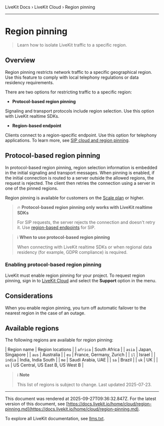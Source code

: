 LiveKit Docs › LiveKit Cloud › Region pinning

---

# Region pinning

> Learn how to isolate LiveKit traffic to a specific region.

## Overview

Region pinning restricts network traffic to a specific geographical region. Use this feature to comply with local telephony regulations or data residency requirements.

There are two options for restricting traffic to a specific region:

- **Protocol-based region pinning**

Signaling and transport protocols include region selection. Use this option with LiveKit realtime SDKs.
- **Region-based endpoint**

Clients connect to a region-specific endpoint. Use this option for telephony applications. To learn more, see [SIP cloud and region pinning](https://docs.livekit.io/sip/cloud.md).

## Protocol-based region pinning

In protocol-based region pinning, region selection information is embedded in the initial signaling and transport messages. When pinning is enabled, if the initial connection is routed to a server outside the allowed regions, the request is rejected. The client then retries the connection using a server in one of the pinned regions.

Region pinning is available for customers on the [Scale plan](https://livekit.io/pricing) or higher.

> 🔥 **Protocol-based region pinning only works with LiveKit realtime SDKs**
> 
> For SIP requests, the server rejects the connection and doesn't retry it. Use [region-based endpoints](https://docs.livekit.io/sip/cloud.md#region-based-endpoint) for SIP.

> ℹ️ **When to use protocol-based region pinning**
> 
> When connecting with LiveKit realtime SDKs or when regional data residency (for example, GDPR compliance) is required.

### Enabling protocol-based region pinning

LiveKit must enable region pinning for your project. To request region pinning, sign in to [LiveKit Cloud](https://cloud.livekit.io) and select the **Support** option in the menu.

## Considerations

When you enable region pinning, you turn off automatic failover to the nearest region in the case of an outage.

## Available regions

The following regions are available for region pinning:

| Region name | Region locations |
| `africa` | South Africa |
| `asia` | Japan, Singapore |
| `aus` | Australia |
| `eu` | France, Germany, Zurich |
| `il` | Israel |
| `india` | India, India South |
| `me` | Saudi Arabia, UAE |
| `sa` | Brazil |
| `uk` | UK |
| `us` | US Central, US East B, US West B |

> ℹ️ **Note**
> 
> This list of regions is subject to change. Last updated 2025-07-23.

---

This document was rendered at 2025-09-27T09:36:32.847Z.
For the latest version of this document, see [https://docs.livekit.io/home/cloud/region-pinning.md](https://docs.livekit.io/home/cloud/region-pinning.md).

To explore all LiveKit documentation, see [llms.txt](https://docs.livekit.io/llms.txt).